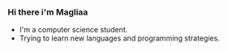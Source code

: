 ### Hi there i'm Magliaa

<!--
**Magliaa/Magliaa** is a ✨ _special_ ✨ repository because its `README.md` (this file) appears on your GitHub profile.

--!>
 <ul>
    <li> I'm a computer science student. </li>
    <li> Trying to learn new languages and programming strategies. </li>
 </ul>
